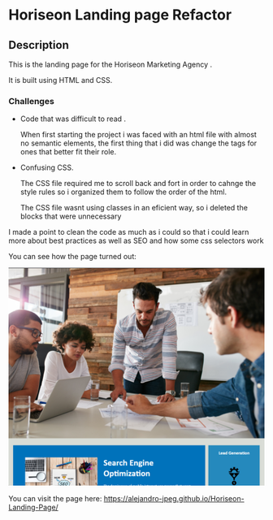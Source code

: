 # Horiseon Landing page Refactor
## Description
This is the landing page for the Horiseon Marketing Agency .

It is built using HTML and CSS.

### Challenges
* Code that was difficult to read .
   
    When first starting the project i was faced with an html file with almost no semantic elements, the first thing that i did was change the tags for ones that better fit their role.

* Confusing CSS.

    The CSS file required me to scroll back and fort in order to cahnge the style rules so i organized them to follow the order of the html.
    
    The CSS file wasnt using classes in an eficient way, so i deleted the blocks that were unnecessary

I made a point to clean the code as much as i could so that i could learn more about best practices as well as SEO and how some css selectors work

You can see how the page turned out: 

![Screenshot](./Image/Screenshot.png)

You can visit the page here: https://alejandro-jpeg.github.io/Horiseon-Landing-Page/ 